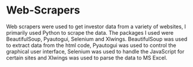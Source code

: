 # Web-Scrapers
Web scrapers were used to get investor data from a variety of websites, I primarily used Python to scrape the data. The packages I used were BeautifulSoup, Pyautogui, Selenium and Xlwings. BeautifulSoup was used to extract data from the html code, Pyautogui was used to control the graphical user interface, Selenium was used to handle the JavaScript for certain sites and Xlwings was used to parse the data to MS Excel. 
